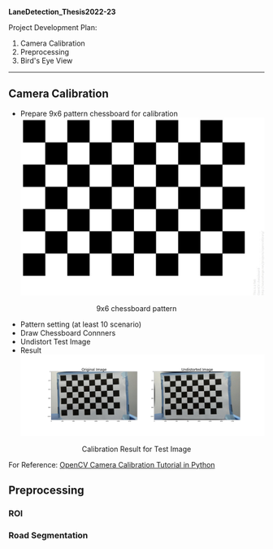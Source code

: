 **LaneDetection_Thesis2022-23**

Project Development Plan:
1. Camera Calibration
2. Preprocessing 
3. Bird's Eye View
---
## Camera Calibration
- Prepare 9x6 pattern chessboard for calibration
![Chessboard Pattern for Calibration](program\calib\9x6_pattern.jpg)
<p align = "center">
9x6 chessboard pattern

- Pattern setting (at least 10 scenario)
- Draw Chessboard Connners
- Undistort Test Image
- Result
![Calibration Result for Test Image](program\calib\calibresult.jpg)
<p align = "center">
Calibration Result for Test Image


For Reference: [OpenCV Camera Calibration Tutorial in Python](https://docs.opencv.org/4.x/dc/dbb/tutorial_py_calibration.html)

## Preprocessing
### ROI
### Road Segmentation



